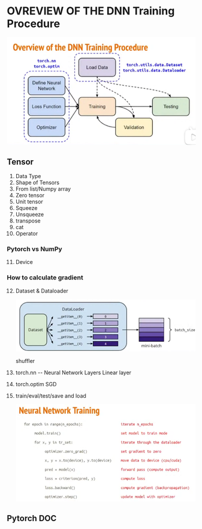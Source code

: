 # OVREVIEW OF THE DNN Training Procedure
![avatar](./pytorch.PNG)

## Tensor
1. Data Type
2. Shape of Tensors
3. From list/Numpy array
4. Zero tensor
5. Unit tensor
6. Squeeze
7. Unsqueeze
8. transpose
9. cat
10. Operator

### Pytorch vs NumPy

11. Device
    
### How to calculate gradient

12. Dataset & Dataloader
    
    ![avatar](./dataloader.PNG)

    shuffler


13. torch.nn -- Neural Network Layers 
    Linear layer

14. torch.optim 
    SGD

15. train/eval/test/save and load

    ![avatar](./TRAINING.PNG)

## Pytorch DOC
